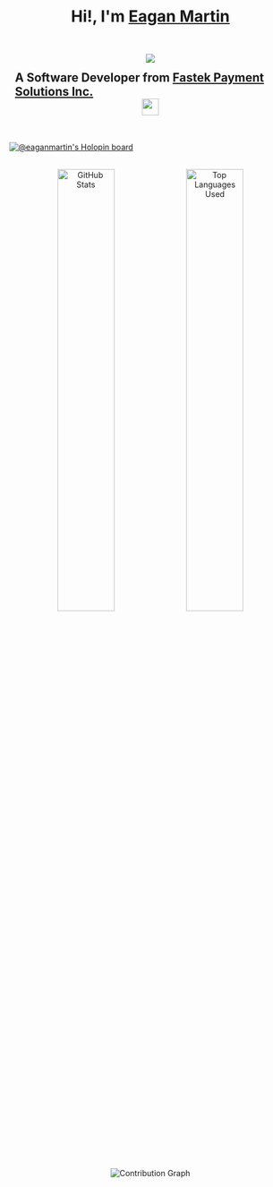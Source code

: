 <h1 align="center">Hi!, I'm <a href="https://github.com/eagan-martin"><strong>Eagan Martin</strong></a></h1>

<br>

<p align="center">
<img src="https://readme-typing-svg.demolab.com?font=&size=16&duration=4000&pause=800&color=CAD1D9&center=true&vCenter=true&multiline=true&width=500&height=80&lines=%EC%95%84%EB%A7%88+%EB%84%88%EB%8F%84+%EB%82%98%EC%99%80+%EA%B0%99%EC%9D%84%EA%B1%B0%EC%95%BC;%EC%9A%B0%EB%A6%AC%EB%8A%94+%EA%B7%B8%EB%93%A4%EC%9D%B4+%EA%B2%B0%EC%BD%94+%EB%B3%B4%EC%A7%80+%EB%AA%BB%ED%95%A0+%EA%B2%83%EC%9D%84+%EB%B4%85%EB%8B%88%EB%8B%A4;%EB%84%88%EC%99%80+%EB%82%98%EB%8A%94+%EC%98%81%EC%9B%90%ED%9E%88+%EC%82%B4%EA%B1%B0%EC%95%BC"/>
</p>

<style>
  .container {
    display: flex;
    align-items: center;
    justify-content: center;
    flex-wrap: wrap;
  }

  h2 {
    margin: 0;
    padding: 0 10px;
  }
</style>

<div class="container">
  <h2>A Software Developer from&nbsp;<a href="https://www.fastek.com.ph/"><strong>Fastek Payment Solutions Inc.</strong></a></h2>
  <img src="https://avatars.githubusercontent.com/u/94345400?s=400&u=94c8f09c5f104c16cf44924546759c1f0c1f580b&v=4" height="30" width="30">
</div>

<br>
<br>

[![@eaganmartin's Holopin board](https://holopin.me/eaganmartin)](https://holopin.io/@eaganmartin)

<br>

<div align="center">
  <img align="center" width="45%" src="https://github-readme-stats.vercel.app/api?username=eagan-martin&count_private=true&show_icons=true&theme=transparent&hide_border=true&include_all_commits=true&title_color=CAD1D9&custom_title=Github%20Stats" alt="GitHub Stats">
  <img align="center" width="45%" src="https://github-readme-stats.vercel.app/api/top-langs/?username=eagan-martin&layout=compact&count_private=true&show_icons=true&theme=transparent&hide_border=true&include_all_commits=true&langs_count=10&title_color=CAD1D9" alt="Top Languages Used">
</div>

<br>

<p align="center">
  <img alt="Contribution Graph" src="https://github-readme-activity-graph.cyclic.app/graph?username=eagan-martin&theme=github-compact&bg_color=FFFFFF00&hide_border=true&title_color=CAD1D9&custom_title=Contribution%20Graph">
</p>